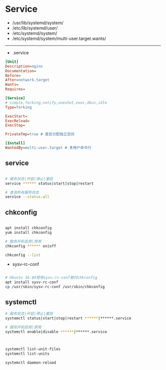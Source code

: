 # Service


- /usr/lib/systemd/system/
- /etc/lib/systemd/user/
- /etc/systemd/system/
- /etc/systemd/system/multi-user.target.wants/

---
- .service
```ini
[Unit]
Description=nginx
Documentation=
Before=
After=network.target
Wants=
Requires=

[Service]
# simple,forking,notify,oneshot,exec,dbus,idle
Type=forking

ExecStart=
ExecReload=
ExecStop=

PrivateTmp=true # 是否分配独立空间

[Install]
WantedBy=multi-user.target # 多用户命令行

```
## service

```sh

# 服务状态|开启|停止|重启
service ****** status|start|stop|restart

# 查询所有服务状态
service --status-all


```
## chkconfig
```sh

apt install chkconfig
yum install chkconfig

# 服务开机启用|禁用
chkconfig ****** on|off

chkconfig --list
```

- sysv-rc-conf
```sh

# Ubuntu 16.04使用sysv-rc-conf替代chkconfig
apt install sysv-rc-conf
cp /usr/sbin/sysv-rc-conf /usr/sbin/chkconfig
```


## systemctl

```sh
# 服务状态|开启|停止|重启
systemctl status|start|stop|restart ******|******.service

# 服务开机启用|禁用
systemctl enable|disable ******|******.service



systemctl list-unit-files
systemctl list-units

systemctl daemon-reload

```

